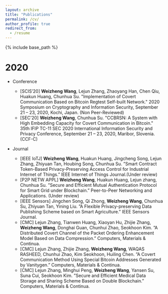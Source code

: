 ```yaml
---
layout: archive
title: "Publications"
permalink: /cv/
author_profile: true
redirect_from:
  - /resume
---
```


{% include base_path %}

2020
======
* Conference
  * [SCIS’20] <b>Weizheng Wang</b>, Lejun Zhang, Zhaoyang Han, Chen Qiu, Huakun Huang, Chunhua Su. "Implementation of Covert Communication Based on Bitcoin Regtest Self-built Network." 2020 Symposium on Cryptography and Information Security, September 21 – 23, 2020, Kochi, Japan. (Non Peer-Reviewed) 
  * [SEC’20] <b>Weizheng Wang</b>, Chunhua Su. "CCBRSN: A System with High Embedding Capacity for Covert Communication in Bitcoin." 35th IFIP TC-11 SEC 2020 International Information Security and Privacy Conference, September 21 – 23, 2020, Maribor, Slovenia. (CCF-C) 
  
* Journal
  * [IEEE IoTJ] <b>Weizheng Wang</b>, Huakun Huang, Jingcheng Song, Lejun Zhang, Zhiyuan Tan, Houbing Song, Chunhua Su. ”Smart Contract Token-Based Privacy-Preserving Access Control for Industrial Internet of Things.” IEEE Internet of Things Journal.(Under review)
  * [P2P NETW APPL] <b>Weizheng Wang</b>, Huakun Huang, Lejun zhang, Chunhua Su. ”Secure and Efficient Mutual Authentication Protocol for Smart Grid under Blockchain.” Peer-to-Peer Networking and Applications. (Under review)
  * [IEEE Sensors] Jingchen Song, Qi Zhong, <b>Weizheng Wang</b>, Chunhua Su, Zhiyuan Tan, Yining Liu. ”A Flexible Privacy-preserving Data Publishing Scheme based on Smart Agriculture.” IEEE Sensors Journal.
  * [CMC] Lejun Zhang, Tianwen Huang, Xiaoyan Hu, Zhijie Zhang, <b>Weizheng Wang</b>, Donghai Guan, Chunhui Zhao, Seokhoon Kim. ”A Distributed Covert Channel of the Packet Ordering Enhancement Model Based on Data Compression.” Computers, Materials & Continua.
  * [CMC] Lejun Zhang, Zhijie Zhang, <b>Weizheng Wang</b>, WAQAS RASHEED, Chunhui Zhao, Kim Seokhoon, Huiling Chen. ”A Covert Communication Method Using Special Bitcoin Addresses Generated by Vanitygen.” Computers, Materials & Continua.
  * [CMC] Lejun Zhang, Minghui Peng, <b>Weizheng Wang</b>, Yansen Su, Suna Cui, Seokhoon Kim. ”Secure and Efficient Medical Data Storage and Sharing Scheme Based on Double Blockchain.” Computers, Materials & Continua.


